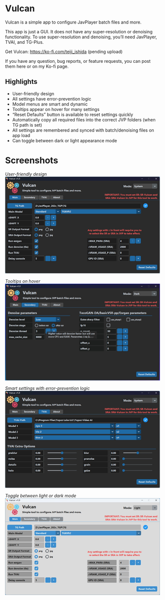 # Vulcan

Vulcan is a simple app to configure JavPlayer batch files and more. 

This app is just a GUI. It does not have any super-resolution or denoising functionality. To use super-resolution and denoising, you’ll need JavPlayer, TVAI, and TG-Plus. 

Get Vulcan: https://ko-fi.com/teiji_ishida (pending upload)

If you have any question, bug reports, or feature requests, you can post them here or on my Ko-fi page.

## Highlights

* User-friendly design
* All settings have error-prevention logic
* Model menus are smart and dynamic
* Tooltips appear on hover for many settings 
* “Reset Defaults” button is available to reset settings quickly
* Automatically copy all required files into the correct JVP folders (when TG path is set)
* All settings are remembered and synced with batch/denoising files on app load
* Can toggle between dark or light appearance mode 


# Screenshots
*User-friendly design*
![User-friendly design](https://github.com/teijiIshida/Vulcan/blob/main/1.jpg?raw=true)

*Tooltips on hover*
![Tooltips on hover](https://github.com/teijiIshida/Vulcan/blob/main/2.jpg?raw=true)

*Smart settings with error-prevention logic*
![Smart settings with error-prevention logic](https://github.com/teijiIshida/Vulcan/blob/main/3.jpg?raw=true)

*Toggle between light or dark mode*
![Toggle between light or dark mode](https://github.com/teijiIshida/Vulcan/blob/main/4.jpg?raw=true)


